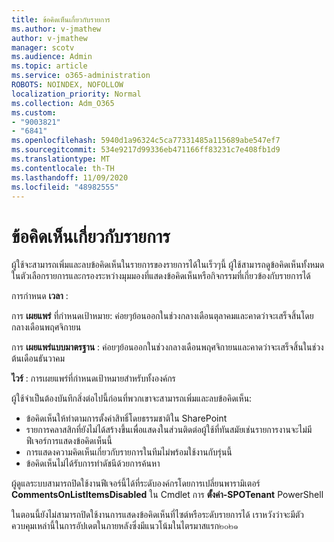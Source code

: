 ```yaml
---
title: ข้อคิดเห็นเกี่ยวกับรายการ
ms.author: v-jmathew
author: v-jmathew
manager: scotv
ms.audience: Admin
ms.topic: article
ms.service: o365-administration
ROBOTS: NOINDEX, NOFOLLOW
localization_priority: Normal
ms.collection: Adm_O365
ms.custom:
- "9003821"
- "6841"
ms.openlocfilehash: 5940d1a96324c5ca77331485a115689abe547ef7
ms.sourcegitcommit: 534e9217d99336eb471166ff83231c7e408fb1d9
ms.translationtype: MT
ms.contentlocale: th-TH
ms.lasthandoff: 11/09/2020
ms.locfileid: "48982555"
---
```

# <a name="comments-on-list-items"></a>ข้อคิดเห็นเกี่ยวกับรายการ

ผู้ใช้จะสามารถเพิ่มและลบข้อคิดเห็นในรายการของรายการได้ในเร็วๆนี้ ผู้ใช้สามารถดูข้อคิดเห็นทั้งหมดในตัวเลือกรายการและกรองระหว่างมุมมองที่แสดงข้อคิดเห็นหรือกิจกรรมที่เกี่ยวข้องกับรายการได้

การกำหนด **เวลา** :

การ **เผยแพร่** ที่กำหนดเป้าหมาย: ค่อยๆย้อนออกในช่วงกลางเดือนตุลาคมและคาดว่าจะเสร็จสิ้นโดยกลางเดือนพฤศจิกายน

การ **เผยแพร่แบบมาตรฐาน** : ค่อยๆย้อนออกในช่วงกลางเดือนพฤศจิกายนและคาดว่าจะเสร็จสิ้นในช่วงต้นเดือนธันวาคม

**ไวร์** : การเผยแพร่ที่กำหนดเป้าหมายสำหรับทั้งองค์กร

ผู้ใช้จำเป็นต้องบันทึกสิ่งต่อไปนี้ก่อนที่พวกเขาจะสามารถเพิ่มและลบข้อคิดเห็น:

- ข้อคิดเห็นให้ทำตามการตั้งค่าสิทธิ์โดยธรรมชาติใน SharePoint
- รายการคลาสสิกที่ยังไม่ได้สร้างขึ้นเพื่อแสดงในส่วนติดต่อผู้ใช้ที่ทันสมัยเช่นรายการงานจะไม่มีฟีเจอร์การแสดงข้อคิดเห็นนี้
- การแสดงความคิดเห็นเกี่ยวกับรายการในทีมไม่พร้อมใช้งานกับรุ่นนี้
- ข้อคิดเห็นไม่ได้รับการทำดัชนีด้วยการค้นหา

ผู้ดูแลระบบสามารถปิดใช้งานฟีเจอร์นี้ได้ที่ระดับองค์กรโดยการเปลี่ยนพารามิเตอร์ **CommentsOnListItemsDisabled** ใน Cmdlet การ **ตั้งค่า-SPOTenant** PowerShell

ในตอนนี้ยังไม่สามารถปิดใช้งานการแสดงข้อคิดเห็นที่ไซต์หรือระดับรายการได้ เราหวังว่าจะมีตัวควบคุมเหล่านี้ในการอัปเดตในภายหลังซึ่งมีแนวโน้มในไตรมาสแรก๒๐๒๑
